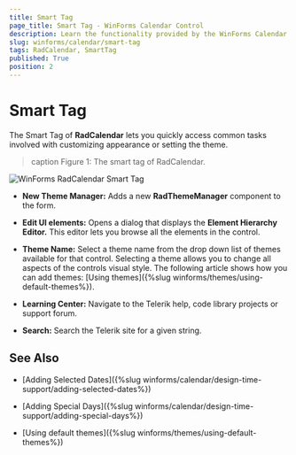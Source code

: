 ```yaml
---
title: Smart Tag
page_title: Smart Tag - WinForms Calendar Control
description: Learn the functionality provided by the WinForms Calendar's smart tag.
slug: winforms/calendar/smart-tag
tags: RadCalendar, SmartTag 
published: True
position: 2
---
```


# Smart Tag

The Smart Tag of __RadCalendar__ lets you quickly access common tasks involved with customizing appearance or setting the theme.

>caption Figure 1: The smart tag of RadCalendar.

![WinForms RadCalendar Smart Tag](images/calendar-smart-tag001.png) 

* __New Theme Manager:__ Adds a new __RadThemeManager__ component to the form.

* __Edit UI elements:__ Opens a dialog that displays the __Element Hierarchy Editor.__ This editor lets you browse all the elements in the control.

* __Theme Name:__ Select a theme name from the drop down list of themes available for that control. Selecting a theme allows you to change all aspects of the controls visual style. The following article shows how you can add themes: [Using themes]({%slug winforms/themes/using-default-themes%}). 

* __Learning Center:__ Navigate to the Telerik help, code library projects or support forum.

* __Search:__ Search the Telerik site for a given string.

## See Also

* [Adding Selected Dates]({%slug  winforms/calendar/design-time-support/adding-selected-dates%})

* [Adding Special Days]({%slug winforms/calendar/design-time-support/adding-special-days%})

* [Using default themes]({%slug winforms/themes/using-default-themes%})
